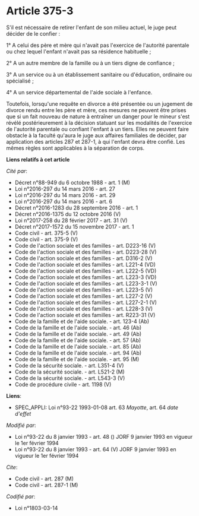 # Article 375-3

S'il est nécessaire de retirer l'enfant de son milieu actuel, le juge peut décider de le confier :

1° A celui des père et mère qui n'avait pas l'exercice de l'autorité parentale ou chez lequel l'enfant n'avait pas sa
résidence habituelle ;

2° A un autre membre de la famille ou à un tiers digne de confiance ;

3° A un service ou à un établissement sanitaire ou d'éducation, ordinaire ou spécialisé ;

4° A un service départemental de l'aide sociale à l'enfance.

Toutefois, lorsqu'une requête en divorce a été présentée ou un jugement de divorce rendu entre les père et mère, ces mesures
ne peuvent être prises que si un fait nouveau de nature à entraîner un danger pour le mineur s'est révélé postérieurement à
la décision statuant sur les modalités de l'exercice de l'autorité parentale ou confiant l'enfant à un tiers. Elles ne
peuvent faire obstacle à la faculté qu'aura le juge aux affaires familiales de décider, par application des articles 287 et
287-1, à qui l'enfant devra être confié. Les mêmes règles sont applicables à la séparation de corps.

**Liens relatifs à cet article**

_Cité par_:

  - Décret n°88-949 du 6 octobre 1988 - art. 1 (M)
  - Loi n°2016-297 du 14 mars 2016 - art. 27
  - Loi n°2016-297 du 14 mars 2016 - art. 29
  - Loi n°2016-297 du 14 mars 2016 - art. 6
  - Décret n°2016-1283 du 28 septembre 2016 - art. 1
  - Décret n°2016-1375 du 12 octobre 2016 (V)
  - Loi n°2017-258 du 28 février 2017 - art. 31 (V)
  - Décret n°2017-1572 du 15 novembre 2017 - art. 1
  - Code civil - art. 375-5 (V)
  - Code civil - art. 375-9 (V)
  - Code de l'action sociale et des familles - art. D223-16 (V)
  - Code de l'action sociale et des familles - art. D223-28 (V)
  - Code de l'action sociale et des familles - art. D316-2 (V)
  - Code de l'action sociale et des familles - art. L221-4 (VD)
  - Code de l'action sociale et des familles - art. L222-5 (VD)
  - Code de l'action sociale et des familles - art. L223-3 (VD)
  - Code de l'action sociale et des familles - art. L223-3-1 (V)
  - Code de l'action sociale et des familles - art. L223-5 (V)
  - Code de l'action sociale et des familles - art. L227-2 (V)
  - Code de l'action sociale et des familles - art. L227-2-1 (V)
  - Code de l'action sociale et des familles - art. L228-3 (V)
  - Code de l'action sociale et des familles - art. R223-31 (V)
  - Code de la famille et de l'aide sociale. - art. 123-4 (Ab)
  - Code de la famille et de l'aide sociale. - art. 46 (Ab)
  - Code de la famille et de l'aide sociale. - art. 49 (Ab)
  - Code de la famille et de l'aide sociale. - art. 57 (Ab)
  - Code de la famille et de l'aide sociale. - art. 85 (Ab)
  - Code de la famille et de l'aide sociale. - art. 94 (Ab)
  - Code de la famille et de l'aide sociale. - art. 95 (M)
  - Code de la sécurité sociale. - art. L351-4 (V)
  - Code de la sécurité sociale. - art. L521-2 (M)
  - Code de la sécurité sociale. - art. L543-3 (V)
  - Code de procédure civile - art. 1198 (V)

**Liens**:

  - SPEC_APPLI: Loi n°93-22 1993-01-08 art. 63 *Mayotte*, art. 64 *date d'effet*

_Modifié par_:

  - Loi n°93-22 du 8 janvier 1993 - art. 48 () JORF 9 janvier 1993 en vigueur le 1er février 1994
  - Loi n°93-22 du 8 janvier 1993 - art. 64 (V) JORF 9 janvier 1993 en vigueur le 1er février 1994

_Cite_:

  - Code civil - art. 287 (M)
  - Code civil - art. 287-1 (M)

_Codifié par_:

  - Loi n°1803-03-14
